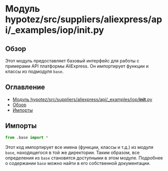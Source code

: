 # Модуль hypotez/src/suppliers/aliexpress/api/_examples/iop/__init__.py

## Обзор

Этот модуль предоставляет базовый интерфейс для работы с примерами API платформы AliExpress. Он импортирует функции и классы из подмодуля `base`.

## Оглавление

- [Модуль hypotez/src/suppliers/aliexpress/api/_examples/iop/__init__.py](#модуль-hypotezsrcsuppliersialiexpressapi_examplesiop__init__py)
- [Обзор](#обзор)
- [Импорты](#импорты)


## Импорты

```python
from .base import *
```

Этот код импортирует все имена (функции, классы и т.д.) из модуля `base`, находящегося в той же директории.  Таким образом, все определения из `base` становятся доступными в этом модуле. Подробнее о содержании `base` можно найти в его собственной документации.

```